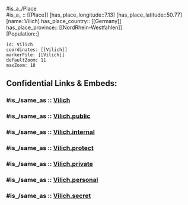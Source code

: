 ﻿---
confidential: public
isDeleted: false
location:
- 50.77
- 7.13
mapmarker: city
mapzoom:
- 7
- 12
SpocWebEntityId: 35292
tags:
- geo/City
type: City
---

#is_a_/Place  
#is_a_ :: [[Place]] 
[has_place_longitude::7.13] 
[has_place_latitude::50.77] 
[name::Vilich] 
has_place_country:: [[Germany]]  
has_place_province:: [[NordRhein-Westfahlen]]  
[Population::] 



```leaflet
id: Vilich
coordinates: [[Vilich]] 
markerFile: [[Vilich]] 
defaultZoom: 11 
maxZoom: 18
```


## Confidential Links & Embeds: 

### #is_/same_as :: [Vilich](/_Standards/Earth/Continent/Europe/Europe~Central/Germany/Germany~West/Nordrhein-Westfalen/counties~NW/Bonn/Vilich.md) 

### #is_/same_as :: [Vilich.public](/_public/Earth/Continent/Europe/Europe~Central/Germany/Germany~West/Nordrhein-Westfalen/counties~NW/Bonn/Vilich.public.md) 

### #is_/same_as :: [Vilich.internal](/_internal/Earth/Continent/Europe/Europe~Central/Germany/Germany~West/Nordrhein-Westfalen/counties~NW/Bonn/Vilich.internal.md) 

### #is_/same_as :: [Vilich.protect](/_protect/Earth/Continent/Europe/Europe~Central/Germany/Germany~West/Nordrhein-Westfalen/counties~NW/Bonn/Vilich.protect.md) 

### #is_/same_as :: [Vilich.private](/_private/Earth/Continent/Europe/Europe~Central/Germany/Germany~West/Nordrhein-Westfalen/counties~NW/Bonn/Vilich.private.md) 

### #is_/same_as :: [Vilich.personal](/_personal/Earth/Continent/Europe/Europe~Central/Germany/Germany~West/Nordrhein-Westfalen/counties~NW/Bonn/Vilich.personal.md) 

### #is_/same_as :: [Vilich.secret](/_secret/Earth/Continent/Europe/Europe~Central/Germany/Germany~West/Nordrhein-Westfalen/counties~NW/Bonn/Vilich.secret.md)

